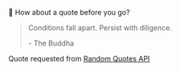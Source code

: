 📣 How about a quote before you go?

> Conditions fall apart. Persist with diligence.
>
> <p>- The Buddha</p>

Quote requested from [Random Quotes API](https://github.com/lukePeavey/quotable)
